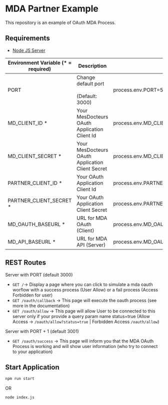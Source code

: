 # MDA Partner Example

This repository is an example of OAuth MDA Process.

## Requirements

- [Node JS Server](https://nodejs.org/en/)

| Environment Variable (* = required) | Description                                      | Example                                                   |
|-------------------------------------|--------------------------------------------------|-----------------------------------------------------------|
| PORT                                | Change default port <br><br>(Default: 3000)      | process.env.PORT=5000                                     |
| MD_CLIENT_ID *                      | Your MesDocteurs OAuth Application Client Id     | process.env.MD_CLIENT_ID="MyMDClientId"                   |
| MD_CLIENT_SECRET *                  | Your MesDocteurs OAuth Application Client Secret | process.env.MD_CLIENT_SECRET="MyMDClientSecret"           |
| PARTNER_CLIENT_ID *                 | Your OAuth Application Client Id                 | process.env.PARTNER_CLIENT_ID="MyPartnerClientId"         |
| PARTNER_CLIENT_SECRET *             | Your OAuth Application Client Secret             | process.env.PARTNER_CLIENT_SECRET="MyPartnerClientSecret" |
| MD_OAUTH_BASEURL *                  | URL for MDA OAuth (Client)                       | process.env.MD_OAUTH_BASEURL="http://0.0.0.0:4200"        |
| MD_API_BASEURL *                    | URL for MDA API (Server)                         | process.env.MD_OAUTH_BASEURL="http://0.0.0.0:3000"        |

## REST Routes

Server with PORT (default 3000)

- `GET /`-> Display a page where you can click to simulate a mda oauth worflow with a success process (User Allow) or a fail process (Access Forbidden for user)
- `GET /oauth/callback` -> This page will execute the oauth process (see more in the documentation)
- `GET /oauth/allow` -> This page will allow User to be connected to this server only if your provide a query param name status=true (Allow Access -> `/oauth/allow?status=true` | Forbidden Access `/oauth/allow`)

Server with PORT + 1  (default 3001)

- `GET /oauth/success` -> This page will inform you that the MDA OAuth Process is working and will show user information (who try to connect to your application)

## Start Application

```sh
npm run start
```

OR

```sh
node index.js
```
